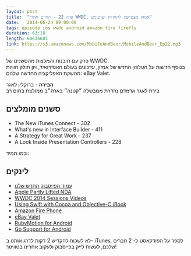 ```yaml
---
layout: post
title:  "פרק 22 - החיים אחרי WWDC, אמזון מצטרפת לתחרות ועדכונים"
date:   2014-06-24 09:00:00
tags: episode ios wwdc android amazon fire firefly
duration: 63:10
length: 60636601
link: https://s3.amazonaws.com/MobileAndBeer/MobileAndBeer_Ep22.mp3
---
```


פרק עם תובנות והמלצות מהסשנים של WWDC.  
בנוסף חדשות על הטלפון החדש של אמזון, עדכונים בעולם האנדרואיד, ויון חולק חוויות מהשקת האפליקציה החדשה שלהם: eBay Valet.


**הבירה** - ברוקלין לאגר  
בירת לאגר אדמדם נהדרת ממבשלה ״קטנה״ בארה״ב
ממולצת בחום רב


## סשנים מומלצים

* The New iTunes Connect - 302
* What's new in Interface Builder - 411
* A Strategy for Great Work - 237
* A Look Inside Presentation Controllers - 228

וכמו תמיד:  

## לינקים

* [עמוד הפייסבוק החדש שלנו](https://www.facebook.com/mobileandbeer)
* [Apple Partly Lifted NDA](http://oleb.net/blog/2014/06/apple-lifted-beta-nda/)
* [WWDC 2014 Sessions Videos](https://developer.apple.com/videos/wwdc/2014/)
* [Using Swift with Cocoa and Objective-C iBook](https://itunes.apple.com/us/book/using-swift-cocoa-objective/id888894773?mt=11)
* [Amazon Fire Phone](http://arstechnica.com/gadgets/2014/06/amazon-announces-its-first-smartphone-the-fire-phone/)
* [eBay Valet](http://techcrunch.com/2014/06/17/ebay-launches-ebay-valet-an-iphone-app-that-does-the-selling-for-you/)
* [RubyMotion for Android](http://blog.rubymotion.com/post/87048665656/rubymotion-3-0-sneak-peek-android-support)
* [Go Support for Android](https://docs.google.com/document/d/1N3XyVkAP8nmWjASz8L_OjjnjVKxgeVBjIsTr5qIUcA4/preview?sle=true)



לא לשכוח להקדיש 2 דקות לדרג אותנו ב- iTunes, לספר על הפודקאסט ל- 2 חברים שלכם, לעשות לייק בפייסבוק ולעקוב אחרינו בטוויטר!
